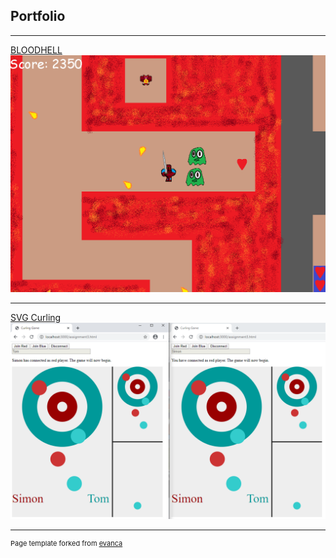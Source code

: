 ## Portfolio

---

[BLOODHELL](/bloodhell)
<img src="images/BLOODHELL.png?raw=true"/>

---
[SVG Curling](/svg_curling)
<img src="images/curling.png?raw=true"/>






---
<p style="font-size:11px">Page template forked from <a href="https://github.com/evanca/quick-portfolio">evanca</a></p>
<!-- Remove above link if you don't want to attibute -->
